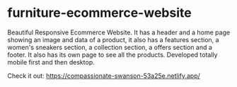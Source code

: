 # furniture-ecommerce-website
Beautiful Responsive Ecommerce Website. It has a header and a home page showing an image and data of a product, it also has a features section, a women's sneakers section, a collection section, a offers section and a footer. It also has its own page to see all the products. Developed totally mobile first and then desktop.

Check it out: https://compassionate-swanson-53a25e.netlify.app/
